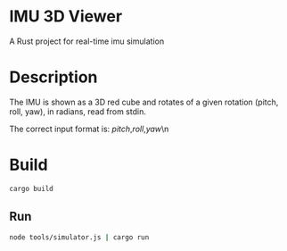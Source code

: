 # IMU 3D Viewer
A Rust project for real-time imu simulation

# Description
The IMU is shown as a 3D red cube and rotates of a given rotation (pitch, roll, yaw), in radians, read from stdin.

The correct input format is: *pitch*,*roll*,*yaw*\n


# Build
```bash
cargo build
```

## Run
```bash
node tools/simulator.js | cargo run
```